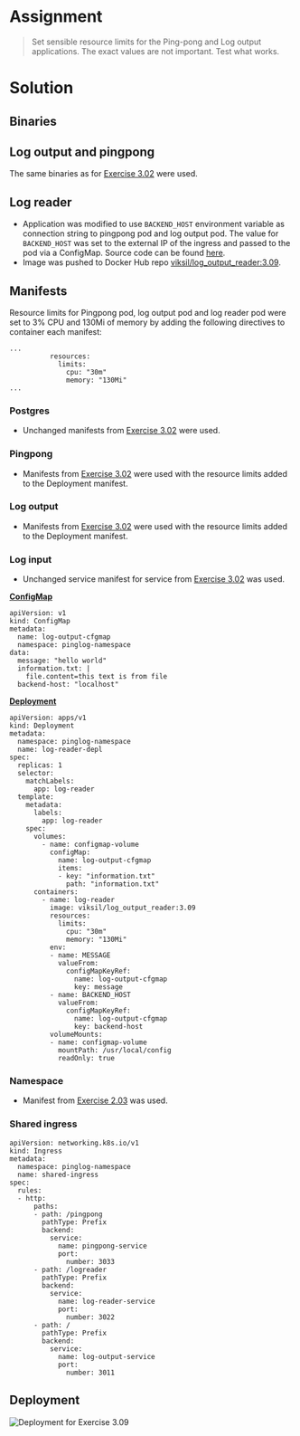 # Assignment

> Set sensible resource limits for the Ping-pong and Log output applications. The exact values are not important. Test what works.

# Solution

## Binaries

## Log output and pingpong

The same binaries as for [Exercise 3.02](https://github.com/VikSil/DevOps_with_Kubernetes/tree/trunk/Part3/Exercise_3.02) were used.

## Log reader

- Application was modified to use `BACKEND_HOST` environment variable as connection string to pingpong pod and log output pod. The value for `BACKEND_HOST` was set to the external IP of the ingress and passed to the pod via a ConfigMap. Source code can be found [here](https://github.com/VikSil/DevOps_with_Kubernetes/tree/trunk/Part3/Exercise_3.09/app/log_reader).
- Image was pushed to Docker Hub repo [viksil/log_output_reader:3.09](https://hub.docker.com/r/viksil/log_output_reader/tags?name=3.09).

## Manifests

Resource limits for Pingpong pod, log output pod and log reader pod were set to 3% CPU and 130Mi of memory by adding the following directives to container each manifest:

```
...
          resources:
            limits:
              cpu: "30m"
              memory: "130Mi"
...
```

### Postgres

- Unchanged manifests from [Exercise 3.02](https://github.com/VikSil/DevOps_with_Kubernetes/tree/trunk/Part3/Exercise_3.02) were used.

### Pingpong

- Manifests from [Exercise 3.02](https://github.com/VikSil/DevOps_with_Kubernetes/tree/trunk/Part3/Exercise_3.02) were used with the resource limits added to the Deployment manifest.

### Log output

- Manifests from [Exercise 3.02](https://github.com/VikSil/DevOps_with_Kubernetes/tree/trunk/Part3/Exercise_3.02) were used with the resource limits added to the Deployment manifest.

### Log input

- Unchanged service manifest for service from [Exercise 3.02](https://github.com/VikSil/DevOps_with_Kubernetes/tree/trunk/Part3/Exercise_3.02) was used.

**[ConfigMap](https://github.com/VikSil/DevOps_with_Kubernetes/tree/trunk/Part3/Exercise_3.09/manifests/log_reader/configmap.yaml)**

```
apiVersion: v1
kind: ConfigMap
metadata:
  name: log-output-cfgmap
  namespace: pinglog-namespace
data:
  message: "hello world"
  information.txt: |
    file.content=this text is from file
  backend-host: "localhost"
```


**[Deployment](https://github.com/VikSil/DevOps_with_Kubernetes/tree/trunk/Part3/Exercise_3.09/manifests/log_reader/deployment.yaml)**

```
apiVersion: apps/v1
kind: Deployment
metadata:
  namespace: pinglog-namespace
  name: log-reader-depl
spec:
  replicas: 1
  selector:
    matchLabels:
      app: log-reader
  template:
    metadata:
      labels:
        app: log-reader
    spec:
      volumes:
        - name: configmap-volume
          configMap:
            name: log-output-cfgmap
            items:
            - key: "information.txt"
              path: "information.txt" 
      containers:
        - name: log-reader
          image: viksil/log_output_reader:3.09
          resources:
            limits:
              cpu: "30m"
              memory: "130Mi"
          env:
          - name: MESSAGE
            valueFrom:
              configMapKeyRef:
                name: log-output-cfgmap
                key: message
          - name: BACKEND_HOST
            valueFrom:
              configMapKeyRef:
                name: log-output-cfgmap
                key: backend-host
          volumeMounts:
          - name: configmap-volume
            mountPath: /usr/local/config
            readOnly: true
```

### Namespace

- Manifest from [Exercise 2.03](https://github.com/VikSil/DevOps_with_Kubernetes/tree/trunk/Part3/Exercise_2.03) was used.

### Shared ingress

```
apiVersion: networking.k8s.io/v1
kind: Ingress
metadata:
  namespace: pinglog-namespace
  name: shared-ingress
spec:
  rules:
  - http:
      paths:
      - path: /pingpong
        pathType: Prefix
        backend:
          service:
            name: pingpong-service
            port:
              number: 3033
      - path: /logreader
        pathType: Prefix
        backend:
          service:
            name: log-reader-service
            port:
              number: 3022
      - path: /
        pathType: Prefix
        backend:
          service:
            name: log-output-service
            port:
              number: 3011
```

## Deployment

![Deployment for Exercise 3.09](https://raw.githubusercontent.com/VikSil/DevOps_with_Kubernetes/refs/heads/trunk/Part3/Exercise_3.09/Exercise_3.09_deployment.png)